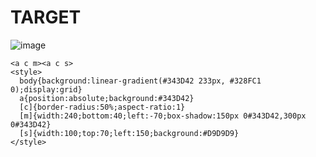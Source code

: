 # TARGET

![image](https://github.com/user-attachments/assets/9751816f-d695-4636-9bc2-53a5bdeb668f)

```
<a c m><a c s>
<style>
  body{background:linear-gradient(#343D42 233px, #328FC1 0);display:grid}
  a{position:absolute;background:#343D42}
  [c]{border-radius:50%;aspect-ratio:1}
  [m]{width:240;bottom:40;left:-70;box-shadow:150px 0#343D42,300px 0#343D42}
  [s]{width:100;top:70;left:150;background:#D9D9D9}
</style>
```

